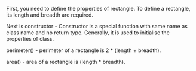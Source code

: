 First, you need to define the properties of rectangle.
To define a rectangle, its length and breadth are required.

Next is constructor -
Constructor is a special function with same name as class name and no return type.
Generally, it is used to initialise the properties of class.

perimeter() -
perimeter of a rectangle is 2 * (length + breadth).

area() -
area of a rectangle is (length * breadth).